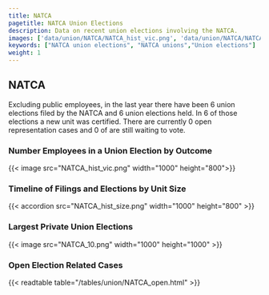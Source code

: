 ```yaml
---
title: NATCA
pagetitle: NATCA Union Elections
description: Data on recent union elections involving the NATCA.
images: ['data/union/NATCA/NATCA_hist_vic.png', 'data/union/NATCA/NATCA_hist_size.png', 'data/union/NATCA/NATCA_10.png']
keywords: ["NATCA union elections", "NATCA unions","Union elections"]
weight: 1
---
```

##  NATCA

Excluding public employees, in the last year there have been 6 union elections filed by the NATCA and 6 union elections held. In 6 of those elections a new unit was certified. There are currently 0 open representation cases and 0 of are still waiting to vote.

### Number Employees in a Union Election by Outcome
{{< image src="NATCA_hist_vic.png" width="1000" height="800">}}

### Timeline of Filings and Elections by Unit Size
{{< accordion src="NATCA_hist_size.png" width="1000" height="800" >}}

### Largest Private Union Elections
{{< image src="NATCA_10.png" width="1000" height="1000"  >}}

### Open Election Related Cases
{{< readtable table="/tables/union/NATCA_open.html" >}}

